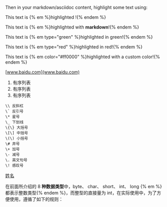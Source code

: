 <!-- toc -->

Then in your markdown/asciidoc content, highlight some text using:  

This text is {% em %}highlighted !{% endem %}  

This text is {% em %}highlighted with **markdown**!{% endem %}
  
This text is {% em type="green" %}highlighted in green!{% endem %}  

This text is {% em type="red" %}highlighted in red!{% endem %}  

This text is {% em color="#ff0000" %}highlighted with a custom color!{% endem %} 

[www.baidu.com](www.baidu.com)

1. 有序列表
2. 有序列表
3. 有序列表

```
\\ 反斜杠
\` 反引号
\* 星号
\_ 下划线
\{\} 大括号
\[\] 中括号
\(\) 小括号
\# 井号
\+ 加号
\- 减号
\. 英文句号
\! 感叹号
```

<u>姓名</u>


在前面所介绍的 8 **种数据类型**中，byte、 char、 short、 int、 long {% em %}都表示整数类型{% endem %}，而整型的直接量为 int，在实际使用中，为了方便使用，遵循了如下的规则：

